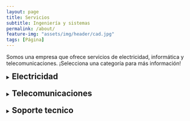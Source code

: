 ```yaml
---
layout: page
title: Servicios
subtitle: Ingeniería y sistemas
permalink: /about/
feature-img: "assets/img/header/cad.jpg"
tags: [Página]
---
```


Somos una empresa que ofrece servicios de electricidad, informática y telecomunicaciones. ¡Selecciona una categoría para más información!

<!-- HTML -->

<!-- block 1 -->
<details style="margin-bottom: 10px">
	<summary style="margin-bottom: 10px">
		<h2 style="display:inline;">
		Electricidad
		</h2>
	</summary>
	
	<p>
	&#9679; Diseño de proyectos eléctricos residenciales, comerciales e industriales, canalización y distribución industrial.  
	</p>

	<p>
	&#9679; Mantenimiento de equipos de generación de eléctrica, CNC, tornos radiales, horizontales, verticales, hornos industriales de pintura electroestática, troqueles, máquinas de inyección de plástico, entre otros.  
	</p>
	
	<p>
	&#9679; Diseño e instalación de controles eléctricos.
	</p>
	
	<img src="https://www.electricistasdelafuentemadrid.com/wp-content/uploads/2017/12/tres-puntos-clave-que-debera-verificar-al-contratar-a-un-electricista.jpg">
</details>

<!-- block 2 -->
<details style="margin-bottom: 10px">
	<summary style="margin-bottom: 10px">
		<h2 style="display:inline;">
		Telecomunicaciones
		</h2>
	</summary>
	
	<p>
	&#9679; Operaciones de redes:   
	Servicios de mantenimiento de redes y análisis de incidencias. Realización de instalaciones de clima y energía en CPD-Centros de conmutación. Ingeniería de obras y proyectos llave en mano.
	</p>
	
	<p>
	&#9679; Mantenimiento de equipos:   
	Análisis de interferencias, instalación, mantenimiento y comisionado de equipos. Análisis de incidencias y estadísticas de llamadas. Mantenimiento de campos electromagnéticos.
	</p>
	
	<p>
	&#9679; Suministros energéticos:   
	Instalación de equipos portátiles de energía. Desarrollo de energías renovables: sistemas eólicos, solares, pilas de combustible.
	</p>
	
	<p>
	&#9679; Servicios al cliente:   
	Viabilidad de instalación de repetidores. Mantenimiento preventivo y correctivo de repetidores.
	</p>
	
	<p>
	&#9679; Monitorización de redes:   
	Gestión de accesos. Servicios Help desk atención incidencias.
	</p>
	
	<p>
	&#9679; Operaciones móviles:   
	Estudios y análisis para mejora de cobertura. Servicios de transporte e instalación de unidades móviles.
	</p>
	
	<p>
	&#9679; Mantenimiento de inmuebles:   
	Servicios de mantenimiento preventivo, correctivo, conductivo y predictivo. Mantenimiento de inmuebles dispersos. Reposición de clima, fontanería, electricidad, etc. Incidencias. Diseño e instalación de sistemas. Ejecución de obra. Mantenimiento de elevadores.
	</p>
	
	<p>
	&#9679; Limpieza de inmuebles:   
	Servicios de limpieza y desinfección de tuberías, depósitos y circuitos de aire. Limpieza general, especial y de escaleras mecánicas.
	</p>
	
	<p>
	&#9679; Seguridad de inmuebles:   
	Servicios de vigilantes armados o sin armar, seguridad itinerante, seguridad de instalaciones y soluciones logísticas en lugares o situaciones de alto riesgo. Servicios de seguridad de escolta, sistemas anti-intrusión y detección perimetral, control de acceso.
	</p>
	
	<p>
	&#9679; Medio ambiente:   
	Certificados medioambientales de destrucción. Gestión de residuos. Higiene ambiental de las instalaciones. Control de plagas.
	</p>
	
	<p>
	&#9679; Servicios de soporte:   
	Servicios de montaje y desmontaje de mobiliario. Inventario y reposición de almacenes. Registro, clasificación y entrega de documentos. Valija. Atención telefónica y gestión de reclamaciones. Compra de material. Control de accesos.
	</p>
	
	<p>
	&#9679; Facility Management:   
	Propuesta de mejora del servicio, auditorías y consultoría técnica. Control de proveedores. Gestión de inmuebles y residuos.
	</p>
	
	<img src="http://st.depositphotos.com/2511443/3213/i/450/depositphotos_32139119-Network-switch-and-UTP-ethernet-cables.jpg">
</details>

<!-- block 3 -->
<details>
	<summary style="margin-bottom: 10px">
		<h2 style="display:inline;">
		Soporte tecnico
		</h2>
	</summary>

	<p>
	&#9679; Redes informáticas, análisis, tendido y mantenimiento de las mismas. Instalación de servidores, rack y antenas, manipulación de programas para auditoria informática, hardware y software para computadores.  
	</p>
	
	<p>
	&#9679; Sistemas operativos con licenciamiento por volumen a nivel empresarial y hogareño herramientas informáticas, programas ofimáticos en entornos Windows, Linux, MacOS, y programación para la optimización de sistemas operativos adecuados al hardwaren instalado, asesorías para proyectos de oficinas, empresariales y demás.  
	</p>
	
	<p>
	&#9679; Reparación, mantenimiento, instalación y programación de equipos, (computadores, impresoras, routers, rack, módems), redes para entorno Microsoft Windows para oficinas comerciales, logística y armado de equipos.  
	</p>
	
	<p>
	&#9679; Repotenciación de equipos, personalización y ajuste de hardware a adecuados a las necesidades de los clientes.
	</p>
	
	<img src="https://media.istockphoto.com/id/471199041/photo/open-desktop-computer.jpg?s=612x612&w=0&k=20&c=Q1tsMNY7ca1PUmOFzz65G-rh84-eihapxizHeKZVrSE=">	
</details>
